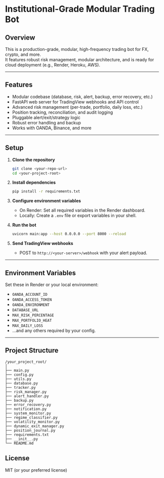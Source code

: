 # Institutional-Grade Modular Trading Bot

## Overview

This is a production-grade, modular, high-frequency trading bot for FX, crypto, and more.  
It features robust risk management, modular architecture, and is ready for cloud deployment (e.g., Render, Heroku, AWS).

---

## Features

- Modular codebase (database, risk, alert, backup, error recovery, etc.)
- FastAPI web server for TradingView webhooks and API control
- Advanced risk management (per-trade, portfolio, daily loss, etc.)
- Position tracking, reconciliation, and audit logging
- Pluggable alert/exit/strategy logic
- Robust error handling and backup
- Works with OANDA, Binance, and more

---

## Setup

1. **Clone the repository**  
   ```bash
   git clone <your-repo-url>
   cd <your-project-root>
   ```

2. **Install dependencies**  
   ```bash
   pip install -r requirements.txt
   ```

3. **Configure environment variables**  
   - On Render: Set all required variables in the Render dashboard.
   - Locally: Create a `.env` file or export variables in your shell.

4. **Run the bot**  
   ```bash
   uvicorn main:app --host 0.0.0.0 --port 8000 --reload
   ```

5. **Send TradingView webhooks**  
   - POST to `http://<your-server>/webhook` with your alert payload.

---

## Environment Variables

Set these in Render or your local environment:

- `OANDA_ACCOUNT_ID`
- `OANDA_ACCESS_TOKEN`
- `OANDA_ENVIRONMENT`
- `DATABASE_URL`
- `MAX_RISK_PERCENTAGE`
- `MAX_PORTFOLIO_HEAT`
- `MAX_DAILY_LOSS`
- ...and any others required by your config.

---

## Project Structure

```
/your_project_root/
│
├── main.py
├── config.py
├── utils.py
├── database.py
├── tracker.py
├── risk_manager.py
├── alert_handler.py
├── backup.py
├── error_recovery.py
├── notification.py
├── system_monitor.py
├── regime_classifier.py
├── volatility_monitor.py
├── dynamic_exit_manager.py
├── position_journal.py
├── requirements.txt
├── __init__.py
└── README.md
```

## License

MIT (or your preferred license)

